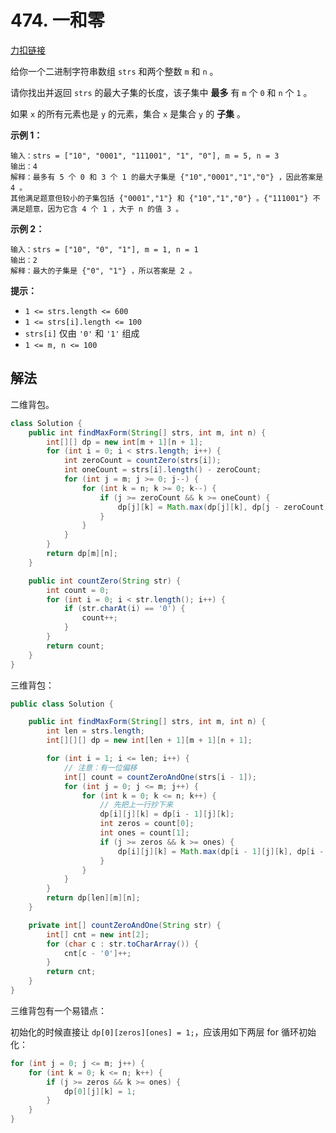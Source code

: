 # 474. 一和零

[力扣链接](https://leetcode.cn/problems/ones-and-zeroes/)

给你一个二进制字符串数组 `strs` 和两个整数 `m` 和 `n` 。

请你找出并返回 `strs` 的最大子集的长度，该子集中 **最多** 有 `m` 个 `0` 和 `n` 个 `1` 。

如果 `x` 的所有元素也是 `y` 的元素，集合 `x` 是集合 `y` 的 **子集** 。

**示例 1：**

```
输入：strs = ["10", "0001", "111001", "1", "0"], m = 5, n = 3
输出：4
解释：最多有 5 个 0 和 3 个 1 的最大子集是 {"10","0001","1","0"} ，因此答案是 4 。
其他满足题意但较小的子集包括 {"0001","1"} 和 {"10","1","0"} 。{"111001"} 不满足题意，因为它含 4 个 1 ，大于 n 的值 3 。
```

**示例 2：**

```
输入：strs = ["10", "0", "1"], m = 1, n = 1
输出：2
解释：最大的子集是 {"0", "1"} ，所以答案是 2 。
```

**提示：**

- `1 <= strs.length <= 600`
- `1 <= strs[i].length <= 100`
- `strs[i]` 仅由 `'0'` 和 `'1'` 组成
- `1 <= m, n <= 100`

## 解法

二维背包。

```java
class Solution {
    public int findMaxForm(String[] strs, int m, int n) {
        int[][] dp = new int[m + 1][n + 1];
        for (int i = 0; i < strs.length; i++) {
            int zeroCount = countZero(strs[i]);
            int oneCount = strs[i].length() - zeroCount;
            for (int j = m; j >= 0; j--) {
                for (int k = n; k >= 0; k--) {
                    if (j >= zeroCount && k >= oneCount) {
                        dp[j][k] = Math.max(dp[j][k], dp[j - zeroCount][k - oneCount] + 1);
                    }
                }
            }
        }
        return dp[m][n];
    }

    public int countZero(String str) {
        int count = 0;
        for (int i = 0; i < str.length(); i++) {
            if (str.charAt(i) == '0') {
                count++;
            }
        }
        return count;
    }
}
```

三维背包：

```java
public class Solution {

    public int findMaxForm(String[] strs, int m, int n) {
        int len = strs.length;
        int[][][] dp = new int[len + 1][m + 1][n + 1];

        for (int i = 1; i <= len; i++) {
            // 注意：有一位偏移
            int[] count = countZeroAndOne(strs[i - 1]);
            for (int j = 0; j <= m; j++) {
                for (int k = 0; k <= n; k++) {
                    // 先把上一行抄下来
                    dp[i][j][k] = dp[i - 1][j][k];
                    int zeros = count[0];
                    int ones = count[1];
                    if (j >= zeros && k >= ones) {
                        dp[i][j][k] = Math.max(dp[i - 1][j][k], dp[i - 1][j - zeros][k - ones] + 1);
                    }
                }
            }
        }
        return dp[len][m][n];
    }

    private int[] countZeroAndOne(String str) {
        int[] cnt = new int[2];
        for (char c : str.toCharArray()) {
            cnt[c - '0']++;
        }
        return cnt;
    }
}
```

三维背包有一个易错点：

初始化的时候直接让 `dp[0][zeros][ones] = 1;`，应该用如下两层 for 循环初始化：

```java
for (int j = 0; j <= m; j++) {
    for (int k = 0; k <= n; k++) {
        if (j >= zeros && k >= ones) {
            dp[0][j][k] = 1;
        }
    }
}
```

